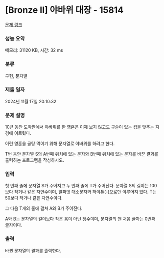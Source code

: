 # [Bronze II] 야바위 대장 - 15814 

[문제 링크](https://www.acmicpc.net/problem/15814) 

### 성능 요약

메모리: 31120 KB, 시간: 32 ms

### 분류

구현, 문자열

### 제출 일자

2024년 11월 17일 20:10:32

### 문제 설명

<p>10년 동안 도박판에서 야바위를 한 영훈은 이제 보지 않고도 구슬이 있는 컵을 맞추는 지경에 이르렀다.</p>

<p>이런 영훈을 골탕 먹이기 위해 문자열로 야바위를 하려고 한다.</p>

<p>T번 동안 문자열 S의 A번째 위치에 있는 문자와 B번째 위치에 있는 문자를 바꾼 결과를 출력하는 프로그램을 작성하시오.</p>

### 입력 

 <p>첫 번째 줄에 문자열 S가 주어지고 두 번째 줄에 T가 주어진다. 문자열 S의 길이는 100보다 작거나 같은 자연수이며, 알파벳 대소문자와 하이픈(-)으로만 이루어져 있다. T는 50보다 작거나 같은 자연수이다.</p>

<p>그 다음 T개의 줄에 걸쳐 A와 B가 주어진다.</p>

<p>A와 B는 문자열의 길이보다 작은 음이 아닌 정수이며, 문자열의 맨 처음 글자는 0번째 글자이다.</p>

### 출력 

 <p>바뀐 문자열의 결과를 출력한다.</p>

